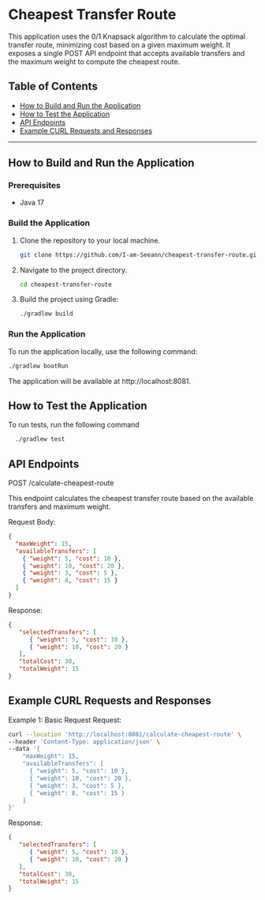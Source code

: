 
# Cheapest Transfer Route

This application uses the 0/1 Knapsack algorithm to calculate the optimal transfer route, minimizing cost based on a given maximum weight. It exposes a single POST API endpoint that accepts available transfers and the maximum weight to compute the cheapest route.
## Table of Contents

- [How to Build and Run the Application](#how-to-build-and-run-the-application)
- [How to Test the Application](#how-to-test-the-application)
- [API Endpoints](#api-endpoints)
- [Example CURL Requests and Responses](#example-curl-requests-and-responses)

---

## How to Build and Run the Application

### Prerequisites
- Java 17 

### Build the Application

1. Clone the repository to your local machine.
   ```bash
   git clone https://github.com/I-am-Seeann/cheapest-transfer-route.git
2. Navigate to the project directory.
   ```bash
   cd cheapest-transfer-route
3. Build the project using Gradle:
   ```bash
   ./gradlew build

### Run the Application

To run the application locally, use the following command:
   ```bash
   ./gradlew bootRun
   ```
The application will be available at http://localhost:8081.


## How to Test the Application

To run tests, run the following command

```bash
  ./gradlew test
  ```

## API Endpoints

POST /calculate-cheapest-route

This endpoint calculates the cheapest transfer route based on the available transfers and maximum weight.

Request Body:
```json
{
  "maxWeight": 15,
  "availableTransfers": [
    { "weight": 5, "cost": 10 },
    { "weight": 10, "cost": 20 },
    { "weight": 3, "cost": 5 },
    { "weight": 8, "cost": 15 }
  ]
}
```
Response:
```json
{
   "selectedTransfers": [
      { "weight": 5, "cost": 10 },
      { "weight": 10, "cost": 20 }
   ],
   "totalCost": 30,
   "totalWeight": 15
}
```

## Example CURL Requests and Responses

Example 1: Basic Request
Request:
```bash
curl --location 'http://localhost:8081/calculate-cheapest-route' \
--header 'Content-Type: application/json' \
--data '{
    "maxWeight": 15,
    "availableTransfers": [
      { "weight": 5, "cost": 10 },
      { "weight": 10, "cost": 20 },
      { "weight": 3, "cost": 5 },
      { "weight": 8, "cost": 15 }
    ]
}'
```
Response:
```json
{
   "selectedTransfers": [
      { "weight": 5, "cost": 10 },
      { "weight": 10, "cost": 20 }
   ],
   "totalCost": 30,
   "totalWeight": 15
}
```


